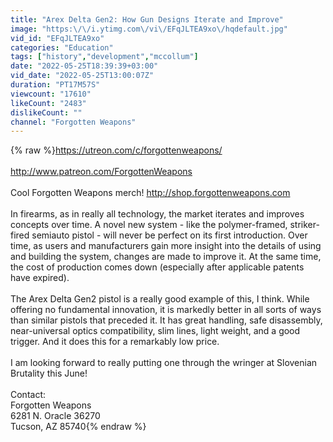 ```yaml
---
title: "Arex Delta Gen2: How Gun Designs Iterate and Improve"
image: "https:\/\/i.ytimg.com\/vi\/EFqJLTEA9xo\/hqdefault.jpg"
vid_id: "EFqJLTEA9xo"
categories: "Education"
tags: ["history","development","mccollum"]
date: "2022-05-25T18:39:39+03:00"
vid_date: "2022-05-25T13:00:07Z"
duration: "PT17M57S"
viewcount: "17610"
likeCount: "2483"
dislikeCount: ""
channel: "Forgotten Weapons"
---
```

{% raw %}<a rel="nofollow" target="blank" href="https://utreon.com/c/forgottenweapons/">https://utreon.com/c/forgottenweapons/</a><br /><br /><a rel="nofollow" target="blank" href="http://www.patreon.com/ForgottenWeapons">http://www.patreon.com/ForgottenWeapons</a><br /><br />Cool Forgotten Weapons merch! <a rel="nofollow" target="blank" href="http://shop.forgottenweapons.com">http://shop.forgottenweapons.com</a><br /><br />In firearms, as in really all technology, the market iterates and improves concepts over time. A novel new system - like the polymer-framed, striker-fired semiauto pistol - will never be perfect on its first introduction. Over time, as users and manufacturers gain more insight into the details of using and building the system, changes are made to improve it. At the same time, the cost of production comes down (especially after applicable patents have expired).<br /><br />The Arex Delta Gen2 pistol is a really good example of this, I think. While offering no fundamental innovation, it is markedly better in all sorts of ways than similar pistols that preceded it. It has great handling, safe disassembly, near-universal optics compatibility, slim lines, light weight, and a good trigger. And it does this for a remarkably low price. <br /><br />I am looking forward to really putting one through the wringer at Slovenian Brutality this June!<br /><br />Contact:<br />Forgotten Weapons<br />6281 N. Oracle 36270<br />Tucson, AZ 85740{% endraw %}

